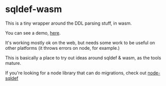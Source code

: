 # sqldef-wasm

This is a tiny wrapper around the DDL parsing stuff, in wasm.

You can see a demo, [here](https://sqldef.github.io).

It's working mostly ok on the web, but needs some work to be useful on other platforms (it throws errors on node, for example.)

This is basically a place to try out ideas around sqldef & wasm, as the tools mature.

If you're looking for a node library that can do migrations, check out [node-sqldef](https://github.com/sqldef/node-sqldef)
